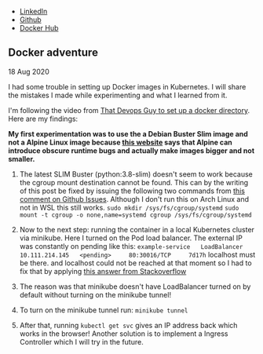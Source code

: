 - [LinkedIn](https://www.linkedin.com/in/mourik)
- [Github](https://www.github.com/bchm)
- [Docker Hub](https://hub.docker.com/u/bastiaansd)

## Docker adventure
18 Aug 2020

I had some trouble in setting up Docker images in Kubernetes. I will share the mistakes I made while experimenting and what I learned from it.

I'm following the video from [That Devops Guy to set up a docker directory](https://www.youtube.com/watch?v=d1ZMnV4yM1U). Here are my findings:

**My first experimentation was to use the a Debian Buster Slim image and not a Alpine Linux image because [this website](https://pythonspeed.com/articles/alpine-docker-python/) says that Alpine can introduce obscure runtime bugs and actually make images bigger and not smaller.** 
1. The latest SLIM Buster (python:3.8-slim) doesn't seem to work because the cgroup mount destination cannot be found. This can by the writing of this post be fixed by issuing the following two commands from [this comment on Github Issues](https://github.com/microsoft/WSL/issues/4189#issuecomment-518277265). Although I don't run this on Arch Linux and not in WSL this still works.
  ``sudo mkdir /sys/fs/cgroup/systemd``
  ``sudo mount -t cgroup -o none,name=systemd cgroup /sys/fs/cgroup/systemd``

1. Now to the next step: running the container in a local Kubernetes cluster via minikube.
  Here I turned on the Pod load balancer. The external IP was constantly on pending like this: 
  ``example-service   LoadBalancer   10.111.214.145   <pending>     80:30016/TCP     7d17h``
  localhost must be there.  and localhost could not be reached at that moment so I had to fix that by applying [this answer from Stackoverflow](https://stackoverflow.com/questions/44110876/kubernetes-service-external-ip-pending)
1. The reason was that minikube doesn't have LoadBalancer turned on by default without turning on the minikube tunnel!
1. To turn on the minikube tunnel run:
  `minikube tunnel`
1. After that, running `kubectl get svc` gives an IP address back which works in the browser!
  Another solution is to implement a Ingress Controller which I will try in the future.
